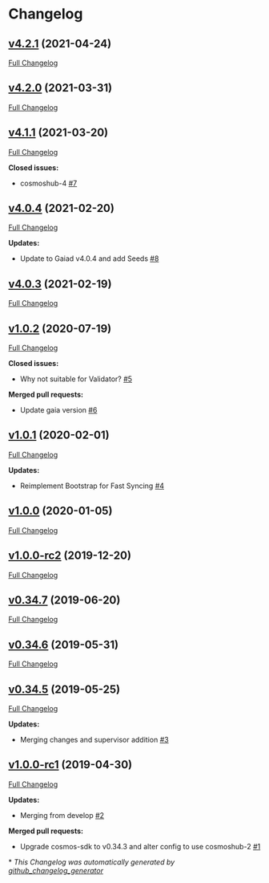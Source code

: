 # Changelog

## [v4.2.1](https://github.com/RyanHendricks/docker-cosmos/tree/v4.2.1) (2021-04-24)

[Full Changelog](https://github.com/RyanHendricks/docker-cosmos/compare/v4.2.0...v4.2.1)

## [v4.2.0](https://github.com/RyanHendricks/docker-cosmos/tree/v4.2.0) (2021-03-31)

[Full Changelog](https://github.com/RyanHendricks/docker-cosmos/compare/v4.1.1...v4.2.0)

## [v4.1.1](https://github.com/RyanHendricks/docker-cosmos/tree/v4.1.1) (2021-03-20)

[Full Changelog](https://github.com/RyanHendricks/docker-cosmos/compare/v4.0.4...v4.1.1)

**Closed issues:**

- cosmoshub-4 [\#7](https://github.com/RyanHendricks/docker-cosmos/issues/7)

## [v4.0.4](https://github.com/RyanHendricks/docker-cosmos/tree/v4.0.4) (2021-02-20)

[Full Changelog](https://github.com/RyanHendricks/docker-cosmos/compare/v4.0.3...v4.0.4)

**Updates:**

- Update to Gaiad v4.0.4 and add Seeds [\#8](https://github.com/RyanHendricks/docker-cosmos/pull/8)

## [v4.0.3](https://github.com/RyanHendricks/docker-cosmos/tree/v4.0.3) (2021-02-19)

[Full Changelog](https://github.com/RyanHendricks/docker-cosmos/compare/v1.0.2...v4.0.3)

## [v1.0.2](https://github.com/RyanHendricks/docker-cosmos/tree/v1.0.2) (2020-07-19)

[Full Changelog](https://github.com/RyanHendricks/docker-cosmos/compare/v1.0.1...v1.0.2)

**Closed issues:**

- Why not suitable for Validator? [\#5](https://github.com/RyanHendricks/docker-cosmos/issues/5)

**Merged pull requests:**

- Update gaia version [\#6](https://github.com/RyanHendricks/docker-cosmos/pull/6)

## [v1.0.1](https://github.com/RyanHendricks/docker-cosmos/tree/v1.0.1) (2020-02-01)

[Full Changelog](https://github.com/RyanHendricks/docker-cosmos/compare/v1.0.0...v1.0.1)

**Updates:**

- Reimplement Bootstrap for Fast Syncing [\#4](https://github.com/RyanHendricks/docker-cosmos/pull/4)

## [v1.0.0](https://github.com/RyanHendricks/docker-cosmos/tree/v1.0.0) (2020-01-05)

[Full Changelog](https://github.com/RyanHendricks/docker-cosmos/compare/v1.0.0-rc2...v1.0.0)

## [v1.0.0-rc2](https://github.com/RyanHendricks/docker-cosmos/tree/v1.0.0-rc2) (2019-12-20)

[Full Changelog](https://github.com/RyanHendricks/docker-cosmos/compare/v0.34.7...v1.0.0-rc2)

## [v0.34.7](https://github.com/RyanHendricks/docker-cosmos/tree/v0.34.7) (2019-06-20)

[Full Changelog](https://github.com/RyanHendricks/docker-cosmos/compare/v0.34.6...v0.34.7)

## [v0.34.6](https://github.com/RyanHendricks/docker-cosmos/tree/v0.34.6) (2019-05-31)

[Full Changelog](https://github.com/RyanHendricks/docker-cosmos/compare/v0.34.5...v0.34.6)

## [v0.34.5](https://github.com/RyanHendricks/docker-cosmos/tree/v0.34.5) (2019-05-25)

[Full Changelog](https://github.com/RyanHendricks/docker-cosmos/compare/v1.0.0-rc1...v0.34.5)

**Updates:**

- Merging changes and supervisor addition [\#3](https://github.com/RyanHendricks/docker-cosmos/pull/3)

## [v1.0.0-rc1](https://github.com/RyanHendricks/docker-cosmos/tree/v1.0.0-rc1) (2019-04-30)

[Full Changelog](https://github.com/RyanHendricks/docker-cosmos/compare/76772c9fbef7533b2a15752f2a4e541611e5c505...v1.0.0-rc1)

**Updates:**

- Merging from develop [\#2](https://github.com/RyanHendricks/docker-cosmos/pull/2)

**Merged pull requests:**

- Upgrade cosmos-sdk to v0.34.3 and alter config to use cosmoshub-2 [\#1](https://github.com/RyanHendricks/docker-cosmos/pull/1)



\* *This Changelog was automatically generated by [github_changelog_generator](https://github.com/github-changelog-generator/github-changelog-generator)*
